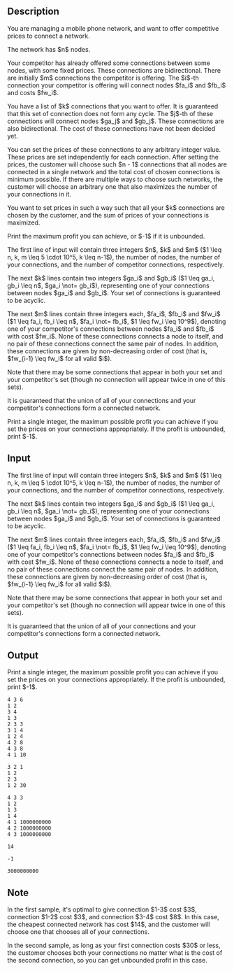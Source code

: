 ## Description

<div><p>You are managing a mobile phone network, and want to offer competitive prices to connect a network.</p><p>The network has $n$ nodes.</p><p>Your competitor has already offered some connections between some nodes, with some fixed prices. These connections are bidirectional. There are initially $m$ connections the competitor is offering. The $i$-th connection your competitor is offering will connect nodes $fa_i$ and $fb_i$ and costs $fw_i$. </p><p>You have a list of $k$ connections that you want to offer. It is guaranteed that this set of connection does not form any cycle. The $j$-th of these connections will connect nodes $ga_j$ and $gb_j$. These connections are also bidirectional. The cost of these connections have not been decided yet.</p><p>You can set the prices of these connections to any arbitrary integer value. These prices are set independently for each connection. After setting the prices, the customer will choose such $n - 1$ connections that all nodes are connected in a single network and the total cost of chosen connections is minimum possible. If there are multiple ways to choose such networks, the customer will choose an arbitrary one that also maximizes the number of your connections in it.</p><p>You want to set prices in such a way such that <span class="tex-font-style-bf">all</span> your $k$ connections are chosen by the customer, and the sum of prices of your connections is maximized.</p><p>Print the maximum profit you can achieve, or $-1$ if it is unbounded.</p></div><div class="input-specification"><p>The first line of input will contain three integers $n$, $k$ and $m$ ($1 \leq n, k, m \leq 5 \cdot 10^5, k \leq n-1$), the number of nodes, the number of your connections, and the number of competitor connections, respectively.</p><p>The next $k$ lines contain two integers $ga_i$ and $gb_i$ ($1 \leq ga_i, gb_i \leq n$, $ga_i \not= gb_i$), representing one of your connections between nodes $ga_i$ and $gb_i$. Your set of connections is guaranteed to be acyclic.</p><p>The next $m$ lines contain three integers each, $fa_i$, $fb_i$ and $fw_i$ ($1 \leq fa_i, fb_i \leq n$, $fa_i \not= fb_i$, $1 \leq fw_i \leq 10^9$), denoting one of your competitor's connections between nodes $fa_i$ and $fb_i$ with cost $fw_i$. None of these connections connects a node to itself, and no pair of these connections connect the same pair of nodes. In addition, these connections are given by non-decreasing order of cost (that is, $fw_{i-1} \leq fw_i$ for all valid $i$).</p><p>Note that there may be some connections that appear in both your set and your competitor's set (though no connection will appear twice in one of this sets).</p><p>It is guaranteed that the union of all of your connections and your competitor's connections form a connected network.</p></div><div class="output-specification"><p>Print a single integer, the maximum possible profit you can achieve if you set the prices on your connections appropriately. If the profit is unbounded, print $-1$.</p></div>

## Input

<p>The first line of input will contain three integers $n$, $k$ and $m$ ($1 \leq n, k, m \leq 5 \cdot 10^5, k \leq n-1$), the number of nodes, the number of your connections, and the number of competitor connections, respectively.</p><p>The next $k$ lines contain two integers $ga_i$ and $gb_i$ ($1 \leq ga_i, gb_i \leq n$, $ga_i \not= gb_i$), representing one of your connections between nodes $ga_i$ and $gb_i$. Your set of connections is guaranteed to be acyclic.</p><p>The next $m$ lines contain three integers each, $fa_i$, $fb_i$ and $fw_i$ ($1 \leq fa_i, fb_i \leq n$, $fa_i \not= fb_i$, $1 \leq fw_i \leq 10^9$), denoting one of your competitor's connections between nodes $fa_i$ and $fb_i$ with cost $fw_i$. None of these connections connects a node to itself, and no pair of these connections connect the same pair of nodes. In addition, these connections are given by non-decreasing order of cost (that is, $fw_{i-1} \leq fw_i$ for all valid $i$).</p><p>Note that there may be some connections that appear in both your set and your competitor's set (though no connection will appear twice in one of this sets).</p><p>It is guaranteed that the union of all of your connections and your competitor's connections form a connected network.</p>

## Output

<p>Print a single integer, the maximum possible profit you can achieve if you set the prices on your connections appropriately. If the profit is unbounded, print $-1$.</p>





```input1
4 3 6
1 2
3 4
1 3
2 3 3
3 1 4
1 2 4
4 2 8
4 3 8
4 1 10

```




```input2
3 2 1
1 2
2 3
1 2 30

```




```input3
4 3 3
1 2
1 3
1 4
4 1 1000000000
4 2 1000000000
4 3 1000000000

```




```output1
14

```




```output2
-1

```




```output3
3000000000

```



## Note

<p>In the first sample, it's optimal to give connection $1-3$ cost $3$, connection $1-2$ cost $3$, and connection $3-4$ cost $8$. In this case, the cheapest connected network has cost $14$, and the customer will choose one that chooses all of your connections.</p><p>In the second sample, as long as your first connection costs $30$ or less, the customer chooses both your connections no matter what is the cost of the second connection, so you can get unbounded profit in this case.</p>
